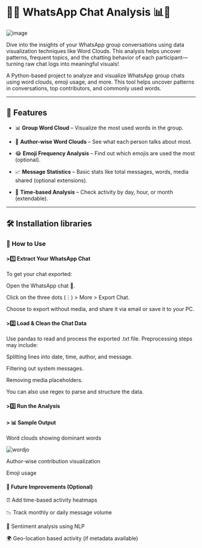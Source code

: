# 📱💬 WhatsApp Chat Analysis 📊🧠
![image](https://github.com/user-attachments/assets/124266df-3487-4991-9912-2c814c3b2b60)

Dive into the insights of your WhatsApp group conversations using data visualization techniques like Word Clouds. This analysis helps uncover patterns, frequent topics, and the chatting behavior of each participant—turning raw chat logs into meaningful visuals!


A Python-based project to analyze and visualize WhatsApp group chats using word clouds, emoji usage, and more. This tool helps uncover patterns in conversations, top contributors, and commonly used words.

---

## 🚀 Features

- 📊 **Group Word Cloud** – Visualize the most used words in the group.

- 👤 **Author-wise Word Clouds** – See what each person talks about most.

- 😂 **Emoji Frequency Analysis** – Find out which emojis are used the most (optional).

- 📈 **Message Statistics** – Basic stats like total messages, words, media shared (optional extensions).

- 📅 **Time-based Analysis** – Check activity by day, hour, or month (extendable).

---

## 🛠️ Installation libraries


### 📂 How to Use

#### >1️⃣ Extract Your WhatsApp Chat

To get your chat exported:

Open the WhatsApp chat 📱.

Click on the three dots (⋮) > More > Export Chat.

Choose to export without media, and share it via email or save it to your PC.

#### >2️⃣ Load & Clean the Chat Data

Use pandas to read and process the exported .txt file. Preprocessing steps may include:

Splitting lines into date, time, author, and message.

Filtering out system messages.

Removing media placeholders.

You can also use regex to parse and structure the data.

#### >3️⃣ Run the Analysis

#### > 📊 Sample Output

Word clouds showing dominant words

![wordjo](https://github.com/user-attachments/assets/28218863-e926-442f-9554-f66ba25dddd0)


Author-wise contribution visualization

Emoji usage 

#### 📌 Future Improvements (Optional)

⏰ Add time-based activity heatmaps

📉 Track monthly or daily message volume

🧠 Sentiment analysis using NLP

🌍 Geo-location based activity (if metadata available)

